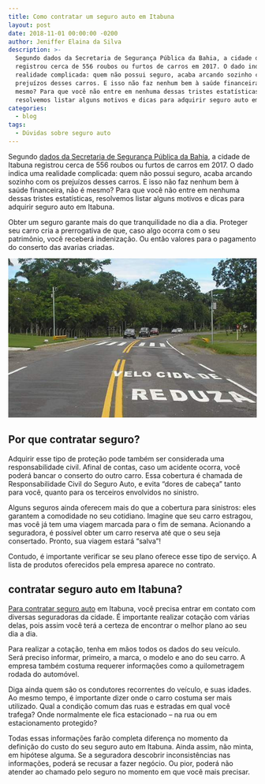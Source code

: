 ```yaml
---
title: Como contratar um seguro auto em Itabuna
layout: post
date: 2018-11-01 00:00:00 -0200
author: Jeniffer Elaina da Silva
description: >-
  Segundo dados da Secretaria de Segurança Pública da Bahia, a cidade de Itabuna
  registrou cerca de 556 roubos ou furtos de carros em 2017. O dado indica uma
  realidade complicada: quem não possui seguro, acaba arcando sozinho com os
  prejuízos desses carros. E isso não faz nenhum bem à saúde financeira, não é
  mesmo? Para que você não entre em nenhuma dessas tristes estatísticas,
  resolvemos listar alguns motivos e dicas para adquirir seguro auto em Itabuna.
categories:
  - blog
tags:
  - Dúvidas sobre seguro auto
---
```


Segundo [dados da Secretaria de Seguran&ccedil;a P&uacute;blica da Bahia](http://www.ssp.ba.gov.br/arquivos/File/Estatistica2017/2017/01_ESTADO_MUNICIPIO_2017_JANEIRO_A_DEZEMBRO.pdf), a cidade de Itabuna registrou cerca de 556 roubos ou furtos de carros em 2017. O dado indica uma realidade complicada: quem n&atilde;o possui seguro, acaba arcando sozinho com os preju&iacute;zos desses carros. E isso n&atilde;o faz nenhum bem &agrave; sa&uacute;de financeira, n&atilde;o &eacute; mesmo? Para que voc&ecirc; n&atilde;o entre em nenhuma dessas tristes estat&iacute;sticas, resolvemos listar alguns motivos e dicas para adquirir seguro auto em Itabuna.

Obter um seguro garante mais do que tranquilidade no dia a dia. Proteger seu carro cria a prerrogativa de que, caso algo ocorra com o seu patrim&ocirc;nio, voc&ecirc; receber&aacute; indeniza&ccedil;&atilde;o. Ou ent&atilde;o valores para o pagamento do conserto das avarias criadas.

![Como contratar um seguro auto em Itabuna](/uploads/como-contratar-um-seguro-auto-em-itabuna.jpg "Como contratar um seguro auto em Itabuna")

## Por que contratar seguro?

Adquirir esse tipo de prote&ccedil;&atilde;o pode tamb&eacute;m ser considerada uma responsabilidade civil. Afinal de contas, caso um acidente ocorra, voc&ecirc; poder&aacute; bancar o conserto do outro carro. Essa cobertura &eacute; chamada de&nbsp; Responsabilidade Civil do Seguro Auto, e evita “dores de cabe&ccedil;a” tanto para voc&ecirc;, quanto para os terceiros envolvidos no sinistro.

Alguns seguros ainda oferecem mais do que a cobertura para sinistros: eles garantem a comodidade no seu cotidiano. Imagine que seu carro estragou, mas voc&ecirc; j&aacute; tem uma viagem marcada para o fim de semana. Acionando a seguradora, &eacute; poss&iacute;vel obter um carro reserva at&eacute; que o seu seja consertado. Pronto, sua viagem estar&aacute; “salva”!

Contudo, &eacute; importante verificar se seu plano oferece esse tipo de servi&ccedil;o. A lista de produtos oferecidos pela empresa aparece no contrato.

## contratar seguro auto em Itabuna?

[Para contratar seguro auto](https://www.segurodeautomovel.org/tudo-sobre-seguro-auto-mensal) em Itabuna, voc&ecirc; precisa entrar em contato com diversas seguradoras da cidade. &Eacute; importante realizar cota&ccedil;&atilde;o com v&aacute;rias delas, pois assim voc&ecirc; ter&aacute; a certeza de encontrar o melhor plano ao seu dia a dia.

Para realizar a cota&ccedil;&atilde;o, tenha em m&atilde;os todos os dados do seu ve&iacute;culo. Ser&aacute; preciso informar, primeiro, a marca, o modelo e ano do seu carro. A empresa tamb&eacute;m costuma requerer informa&ccedil;&otilde;es como a quilometragem rodada do autom&oacute;vel.

Diga ainda quem s&atilde;o os condutores recorrentes do ve&iacute;culo, e suas idades. Ao mesmo tempo, &eacute; importante dizer onde o carro costuma ser mais utilizado. Qual a condi&ccedil;&atilde;o comum das ruas e estradas em qual voc&ecirc; trafega? Onde normalmente ele fica estacionado – na rua ou em estacionamento protegido?

Todas essas informa&ccedil;&otilde;es far&atilde;o completa diferen&ccedil;a no momento da defini&ccedil;&atilde;o do custo do seu seguro auto em Itabuna. Ainda assim, n&atilde;o minta, em hip&oacute;tese alguma. Se a seguradora descobrir inconsist&ecirc;ncias nas informa&ccedil;&otilde;es, poder&aacute; se recusar a fazer neg&oacute;cio. Ou pior, poder&aacute; n&atilde;o atender ao chamado pelo seguro no momento em que voc&ecirc; mais precisar.